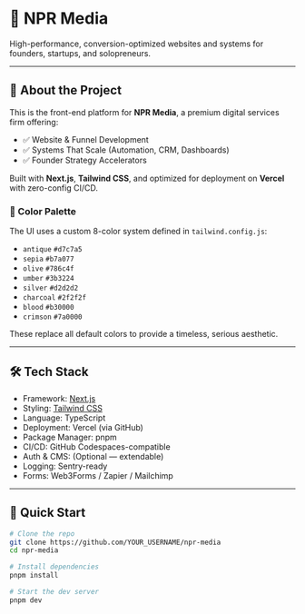 # 🚀 NPR Media

High-performance, conversion-optimized websites and systems for founders, startups, and solopreneurs.

---

## 🧩 About the Project

This is the front-end platform for **NPR Media**, a premium digital services firm offering:

- ✅ Website & Funnel Development
- ✅ Systems That Scale (Automation, CRM, Dashboards)
- ✅ Founder Strategy Accelerators

Built with **Next.js**, **Tailwind CSS**, and optimized for deployment on **Vercel** with zero-config CI/CD.

### 🎨 Color Palette

The UI uses a custom 8-color system defined in `tailwind.config.js`:

- `antique` `#d7c7a5`
- `sepia` `#b7a077`
- `olive` `#786c4f`
- `umber` `#3b3224`
- `silver` `#d2d2d2`
- `charcoal` `#2f2f2f`
- `blood` `#b30000`
- `crimson` `#7a0000`

These replace all default colors to provide a timeless, serious aesthetic.

---

## 🛠️ Tech Stack

- Framework: [Next.js](https://nextjs.org/)
- Styling: [Tailwind CSS](https://tailwindcss.com/)
- Language: TypeScript
- Deployment: Vercel (via GitHub)
- Package Manager: pnpm
- CI/CD: GitHub Codespaces-compatible
- Auth & CMS: (Optional — extendable)
- Logging: Sentry-ready
- Forms: Web3Forms / Zapier / Mailchimp

---

## 🚦 Quick Start

```bash
# Clone the repo
git clone https://github.com/YOUR_USERNAME/npr-media
cd npr-media

# Install dependencies
pnpm install

# Start the dev server
pnpm dev
